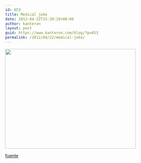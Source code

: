 ```yaml
---
id: 653
title: Medical joke
date: 2012-04-22T15:39:29+00:00
author: kanteron
layout: post
guid: https://www.kanteron.com/blog/?p=653
permalink: /2012/04/22/medical-joke/
---
```

<img class="aligncenter" title="medical joke" src="https://i.imgur.com/SYvtb.jpg" alt="" width="422" height="321" />

<a title="https://i.reddit.com/user/4rsha95" href="https://i.reddit.com/user/4rsha95" target="_blank">fuente</a>